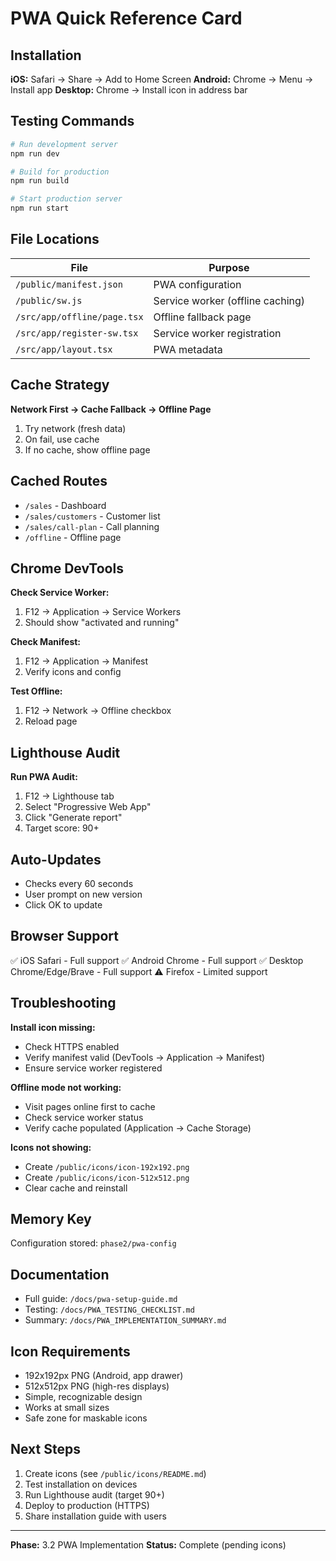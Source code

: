 # PWA Quick Reference Card

## Installation

**iOS:** Safari → Share → Add to Home Screen
**Android:** Chrome → Menu → Install app
**Desktop:** Chrome → Install icon in address bar

## Testing Commands

```bash
# Run development server
npm run dev

# Build for production
npm run build

# Start production server
npm run start
```

## File Locations

| File | Purpose |
|------|---------|
| `/public/manifest.json` | PWA configuration |
| `/public/sw.js` | Service worker (offline caching) |
| `/src/app/offline/page.tsx` | Offline fallback page |
| `/src/app/register-sw.tsx` | Service worker registration |
| `/src/app/layout.tsx` | PWA metadata |

## Cache Strategy

**Network First → Cache Fallback → Offline Page**

1. Try network (fresh data)
2. On fail, use cache
3. If no cache, show offline page

## Cached Routes

- `/sales` - Dashboard
- `/sales/customers` - Customer list
- `/sales/call-plan` - Call planning
- `/offline` - Offline page

## Chrome DevTools

**Check Service Worker:**
1. F12 → Application → Service Workers
2. Should show "activated and running"

**Check Manifest:**
1. F12 → Application → Manifest
2. Verify icons and config

**Test Offline:**
1. F12 → Network → Offline checkbox
2. Reload page

## Lighthouse Audit

**Run PWA Audit:**
1. F12 → Lighthouse tab
2. Select "Progressive Web App"
3. Click "Generate report"
4. Target score: 90+

## Auto-Updates

- Checks every 60 seconds
- User prompt on new version
- Click OK to update

## Browser Support

✅ iOS Safari - Full support
✅ Android Chrome - Full support
✅ Desktop Chrome/Edge/Brave - Full support
⚠️ Firefox - Limited support

## Troubleshooting

**Install icon missing:**
- Check HTTPS enabled
- Verify manifest valid (DevTools → Application → Manifest)
- Ensure service worker registered

**Offline mode not working:**
- Visit pages online first to cache
- Check service worker status
- Verify cache populated (Application → Cache Storage)

**Icons not showing:**
- Create `/public/icons/icon-192x192.png`
- Create `/public/icons/icon-512x512.png`
- Clear cache and reinstall

## Memory Key

Configuration stored: `phase2/pwa-config`

## Documentation

- Full guide: `/docs/pwa-setup-guide.md`
- Testing: `/docs/PWA_TESTING_CHECKLIST.md`
- Summary: `/docs/PWA_IMPLEMENTATION_SUMMARY.md`

## Icon Requirements

- 192x192px PNG (Android, app drawer)
- 512x512px PNG (high-res displays)
- Simple, recognizable design
- Works at small sizes
- Safe zone for maskable icons

## Next Steps

1. Create icons (see `/public/icons/README.md`)
2. Test installation on devices
3. Run Lighthouse audit (target 90+)
4. Deploy to production (HTTPS)
5. Share installation guide with users

---

**Phase:** 3.2 PWA Implementation
**Status:** Complete (pending icons)
